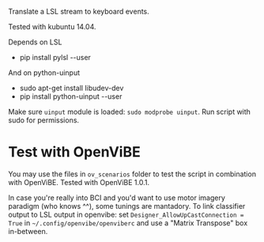 Translate a LSL stream to keyboard events.

Tested with kubuntu 14.04.

Depends on LSL

* pip install pylsl --user

And on python-uinput

* sudo apt-get install libudev-dev
* pip install python-uinput --user

Make sure `uinput` module is loaded: `sudo modprobe uinput`. Run script with sudo for permissions.

# Test with OpenViBE

You may use the files in `ov_scenarios` folder to test the script in combination with OpenViBE. Tested with OpenViBE 1.0.1.

In case you're really into BCI and you'd want to use motor imagery paradigm (who knows ^^), some tunings are mantadory. To link classifier output to LSL output in openvibe: set `Designer_AllowUpCastConnection = True` in `~/.config/openvibe/openviberc` and use a "Matrix Transpose" box in-between.
